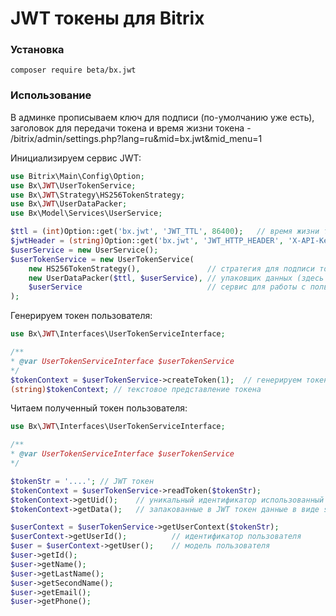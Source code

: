 # JWT токены для Bitrix

### Установка

```
composer require beta/bx.jwt
```

### Использование

В админке прописываем ключ для подписи (по-умолчанию уже есть), заголовок для передачи токена 
и время жизни токена - /bitrix/admin/settings.php?lang=ru&mid=bx.jwt&mid_menu=1

Инициализируем сервис JWT:

```php
use Bitrix\Main\Config\Option;
use Bx\JWT\UserTokenService;
use Bx\JWT\Strategy\HS256TokenStrategy;
use Bx\JWT\UserDataPacker;
use Bx\Model\Services\UserService;

$ttl = (int)Option::get('bx.jwt', 'JWT_TTL', 86400);   // время жизни токена
$jwtHeader = (string)Option::get('bx.jwt', 'JWT_HTTP_HEADER', 'X-API-Key');
$userService = new UserService();
$userTokenService = new UserTokenService(
    new HS256TokenStrategy(),               // стратегия для подписи токена
    new UserDataPacker($ttl, $userService), // упаковщик данных (здесь определяется какие данные будут записаны в токене)
    $userService                            // сервис для работы с пользователями
);
```

Генерируем токен пользователя:

```php
use Bx\JWT\Interfaces\UserTokenServiceInterface;

/**
* @var UserTokenServiceInterface $userTokenService
*/
$tokenContext = $userTokenService->createToken(1);  // генерируем токен для пользователя с идентификатором 1
(string)$tokenContext; // текстовое представление токена
```

Читаем полученный токен пользователя:

```php
use Bx\JWT\Interfaces\UserTokenServiceInterface;

/**
* @var UserTokenServiceInterface $userTokenService
*/

$tokenStr = '....'; // JWT токен
$tokenContext = $userTokenService->readToken($tokenStr);
$tokenContext->getUid();    // уникальный идентификатор использованный упаковщиком при генерации токена
$tokenContext->getData();   // запакованные в JWT токен данные в виде stdClass

$userContext = $userTokenService->getUserContext($tokenStr);
$userContext->getUserId();          // идентификатор пользователя
$user = $userContext->getUser();    // модель пользователя
$user->getId();
$user->getName();
$user->getLastName();
$user->getSecondName();
$user->getEmail();
$user->getPhone();
```